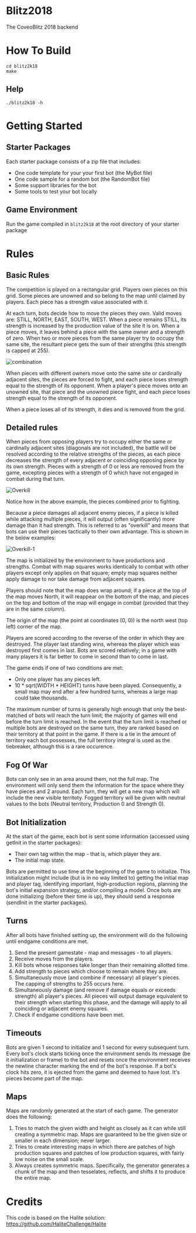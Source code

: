 # Blitz2018
The CoveoBlitz 2018 backend 

# How To Build

```
cd blitz2k18
make
```

## Help
`./blitz2k18 -h`

# Getting Started
## Starter Packages
Each starter package consists of a zip file that includes:
 * One code template for your your first bot (the MyBot file)
 * One code sample for a random bot (the RandomBot file)
 * Some support libraries for the bot
 * Some tools to test your bot locally

## Game Environment
Run the game compiled in `blitz2k18` at the root directory of your starter package

# Rules
## Basic Rules
The competition is played on a rectangular grid. Players own pieces on this grid. Some pieces are unowned and so belong to the map until claimed by players. Each piece has a strength value associated with it.

At each turn, bots decide how to move the pieces they own. Valid moves are: STILL, NORTH, EAST, SOUTH, WEST. When a piece remains STILL, its strength is increased by the production value of the site it is on. When a piece moves, it leaves behind a piece with the same owner and a strength of zero.
When two or more pieces from the same player try to occupy the same site, the resultant piece gets the sum of their strengths (this strength is capped at 255).

![combination](img/combination.png)

When pieces with different owners move onto the same site or cardinally adjacent sites, the pieces are forced to fight, and each piece loses strength equal to the strength of its opponent. When a player's piece moves onto an unowned site, that piece and the unowned piece fight, and each piece loses strength equal to the strength of its opponent.

When a piece loses all of its strength, it dies and is removed from the grid.

## Detailed rules 

When pieces from opposing players try to occupy either the same or cardinally adjacent sites (diagonals are not included), the battle will be resolved according to the relative strengths of the pieces, as each piece decreases the strength of every adjacent or coinciding opposing piece by its own strength. Pieces with a strength of 0 or less are removed from the game, excepting pieces with a strength of 0 which have not engaged in combat during that turn.

![Overkill](img/overkill.png)

Notice how in the above example, the pieces combined prior to fighting.

Because a piece damages all adjacent enemy pieces, if a piece is killed while attacking multiple pieces, it will output (often significantly) more damage than it had strength. This is referred to as "overkill" and means that bots can use their pieces tactically to their own advantage. This is shown in the below examples:

![Overkill-1](img/overkill-1.png)

The map is initialized by the environment to have productions and strengths. Combat with map squares works identically to combat with other players except only applies on that square; empty map squares neither apply damage to nor take damage from adjacent squares.

Players should note that the map does wrap around; if a piece at the top of the map moves North, it will reappear on the bottom of the map, and pieces on the top and bottom of the map will engage in combat (provided that they are in the same column).

The origin of the map (the point at coordinates (0, 0)) is the north west (top left) corner of the map.

Players are scored according to the reverse of the order in which they are destroyed. The player last standing wins, whereas the player which was destroyed first comes in last. Bots are scored relatively; in a game with many players it is far better to come in second than to come in last.

The game ends if one of two conditions are met:

 * Only one player has any pieces left.
 * 10 * sqrt(WIDTH * HEIGHT) turns have been played. Consequently, a small map may end after a few hundred turns, whereas a large map could take thousands.

The maximum number of turns is generally high enough that only the best-matched of bots will reach the turn limit; the majority of games will end before the turn limit is reached. In the event that the turn limit is reached or multiple bots are destroyed on the same turn, they are ranked based on their territory at that point in the game. If there is a tie in the amount of territory each bot possesses, the full territory integral is used as the tiebreaker, although this is a rare occurence.

## Fog Of War
Bots can only see in an area around them, not the full map. The environment will only send them the information for the space where they have pieces and 2 around. Each turn, they will get a new map which will include the new visible territoty. Fogged territory will be given with neutral values to the bots (Neutral territory, Production 0 and Strength 0).

## Bot Initialization
At the start of the game, each bot is sent some information (accessed using getInit in the starter packages):

 * Their own tag within the map - that is, which player they are.
 * The initial map state.

Bots are permitted to use time at the beginning of the game to initialize. This initialization might include (but is in no way limited to) getting the initial map and player tag, identifying important, high-production regions, planning the bot's initial expansion strategy, and/or compiling a model. Once bots are done initializing (before their time is up), they should send a response (sendInit in the starter packages).

## Turns
After all bots have finished setting up, the environment will do the following until endgame conditions are met.

 1. Send the present gamestate - map and messages - to all players.
 1. Receive moves from the players.
 1. Kill bots whose responses take longer than their remaining allotted time.
 1. Add strength to pieces which choose to remain where they are.
 1. Simultaneously move (and combine if necessary) all player's pieces. The capping of strengths to 255 occurs here.
 1. Simultaneously damage (and remove if damage equals or exceeds strength) all player's pieces. All pieces will output damage equivalent to their strength when starting this phase, and the damage will apply to all coinciding or adjacent enemy squares.
 1. Check if endgame conditions have been met.

## Timeouts
Bots are given 1 second to initialize and 1 second for every subsequent turn. Every bot's clock starts ticking once the environment sends its message (be it initialization or frame) to the bot and resets once the environment receives the newline character marking the end of the bot's response. If a bot's clock hits zero, it is ejected from the game and deemed to have lost. It's pieces become part of the map.

## Maps
Maps are randomly generated at the start of each game. The generator does the following:

 1. Tries to match the given width and height as closely as it can while still creating a symmetric map. Maps are guaranteed to be the given size or smaller in each dimension; never larger.
 1. Tries to create interesting maps in which there are patches of high production squares and patches of low production squares, with fairly low noise on the small scale.
 1. Always creates symmetric maps. Specifically, the generator generates a chunk of the map and then tesselates, reflects, and shifts it to produce the entire map.

# Credits
This code is based on the Halite solution: https://github.com/HaliteChallenge/Halite
